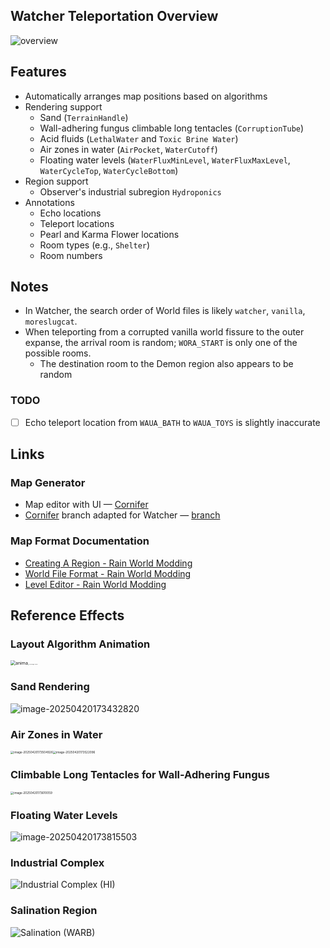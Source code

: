 ## Watcher Teleportation Overview

![overview](./readme.assets/overview.svg)

## Features

* Automatically arranges map positions based on algorithms
* Rendering support
  * Sand (`TerrainHandle`)
  * Wall-adhering fungus climbable long tentacles (`CorruptionTube`)
  * Acid fluids (`LethalWater` and `Toxic Brine Water`)
  * Air zones in water (`AirPocket`, `WaterCutoff`)
  * Floating water levels (`WaterFluxMinLevel`, `WaterFluxMaxLevel`, `WaterCycleTop`, `WaterCycleBottom`)
* Region support
  * Observer's industrial subregion `Hydroponics`
* Annotations
  * Echo locations
  * Teleport locations
  * Pearl and Karma Flower locations
  * Room types (e.g., `Shelter`)
  * Room numbers

## Notes

* In Watcher, the search order of World files is likely `watcher`, `vanilla`, `moreslugcat`.
* When teleporting from a corrupted vanilla world fissure to the outer expanse, the arrival room is random; `WORA_START` is only one of the possible rooms.
  * The destination room to the Demon region also appears to be random

### TODO

- [ ] Echo teleport location from `WAUA_BATH` to `WAUA_TOYS` is slightly inaccurate

## Links

### Map Generator

* Map editor with UI — [Cornifer](https://github.com/Ved-s/Cornifer)
* [Cornifer](https://github.com/Ved-s/Cornifer) branch adapted for Watcher — [branch](https://github.com/enchanted-sword/Cornifer)

### Map Format Documentation

* [Creating A Region - Rain World Modding](https://rainworldmodding.miraheze.org/wiki/Creating_A_Region)
* [World File Format - Rain World Modding](https://rainworldmodding.miraheze.org/wiki/World_File_Format)
* [Level Editor - Rain World Modding](https://rainworldmodding.miraheze.org/wiki/Level_Editor)

## Reference Effects

### Layout Algorithm Animation

<img src="./readme.assets/anima.gif" alt="anima" style="zoom:50%;" /><img src="./readme.assets/ward.png" alt="Cold Storage (WARD)" style="zoom: 10%;" />

### Sand Rendering

![image-20250420173432820](./readme.assets/image-20250420173432820.png)

### Air Zones in Water

<img src="./readme.assets/image-20250420173504926.png" alt="image-20250420173504926" style="zoom:33%;" /><img src="./readme.assets/image-20250420173522096.png" alt="image-20250420173522096" style="zoom:33%;" />

### Climbable Long Tentacles for Wall-Adhering Fungus

<img src="./readme.assets/image-20250420173610059.png" alt="image-20250420173610059" style="zoom:33%;" />

### Floating Water Levels

![image-20250420173815503](./readme.assets/image-20250420173815503.png)

### Industrial Complex

![Industrial Complex (HI)](./readme.assets/hi.png)

### Salination Region

![Salination (WARB)](./readme.assets/warb.png)
